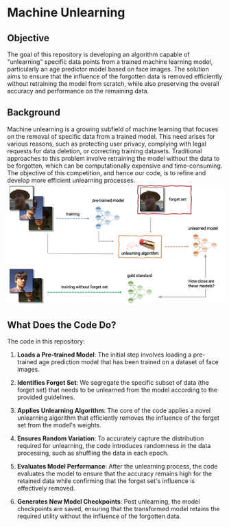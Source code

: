 # Machine Unlearning

## Objective
The goal of this repository is developing an algorithm capable of "unlearning" specific data points from a trained machine learning model, particularly an age predictor model based on face images. The solution aims to ensure that the influence of the forgotten data is removed efficiently without retraining the model from scratch, while also preserving the overall accuracy and performance on the remaining data.

## Background

Machine unlearning is a growing subfield of machine learning that focuses on the removal of specific data from a trained model. This need arises for various reasons, such as protecting user privacy, complying with legal requests for data deletion, or correcting training datasets. Traditional approaches to this problem involve retraining the model without the data to be forgotten, which can be computationally expensive and time-consuming. The objective of this competition, and hence our code, is to refine and develop more efficient unlearning processes.
![MachineUnlearningExample](Images/example.png)


## What Does the Code Do?

The code in this repository:

1. **Loads a Pre-trained Model**: The initial step involves loading a pre-trained age prediction model that has been trained on a dataset of face images.

2. **Identifies Forget Set**: We segregate the specific subset of data (the forget set) that needs to be unlearned from the model according to the provided guidelines.

3. **Applies Unlearning Algorithm**: The core of the code applies a novel unlearning algorithm that efficiently removes the influence of the forget set from the model's weights.

4. **Ensures Random Variation**: To accurately capture the distribution required for unlearning, the code introduces randomness in the data processing, such as shuffling the data in each epoch.

5. **Evaluates Model Performance**: After the unlearning process, the code evaluates the model to ensure that the accuracy remains high for the retained data while confirming that the forget set's influence is effectively removed.

6. **Generates New Model Checkpoints**: Post unlearning, the model checkpoints are saved, ensuring that the transformed model retains the required utility without the influence of the forgotten data.

